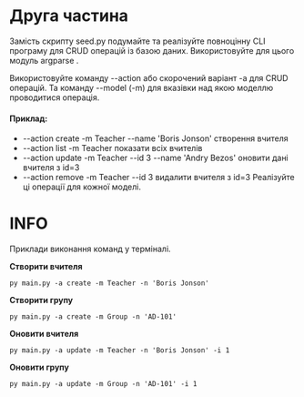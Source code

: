 # Друга частина
Замість скрипту seed.py подумайте та реалізуйте повноцінну CLI програму для CRUD операцій із базою даних. Використовуйте для цього модуль argparse .

Використовуйте команду --action або скорочений варіант -a для CRUD операцій. Та команду --model (-m) для вказівки над якою моделлю проводитися операція.

#### Приклад:

* --action create -m Teacher --name 'Boris Jonson' створення вчителя
* --action list -m Teacher показати всіх вчителів
* --action update -m Teacher --id 3 --name 'Andry Bezos' оновити дані вчителя з id=3
* --action remove -m Teacher --id 3 видалити вчителя з id=3
Реалізуйте ці операції для кожної моделі.

# INFO
Приклади виконання команд у терміналі.

**Створити вчителя**

    py main.py -a create -m Teacher -n 'Boris Jonson'

**Створити групу**

    py main.py -a create -m Group -n 'AD-101'  

**Оновити вчителя**

    py main.py -a update -m Teacher -n 'Boris Jonson' -i 1

**Оновити групу**

    py main.py -a update -m Group -n 'AD-101' -i 1